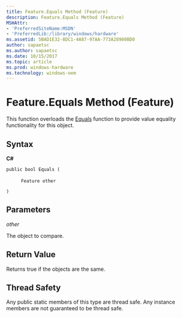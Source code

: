 ```yaml
---
title: Feature.Equals Method (Feature)
description: Feature.Equals Method (Feature)
MSHAttr:
- 'PreferredSiteName:MSDN'
- 'PreferredLib:/library/windows/hardware'
ms.assetid: 5BAD1E32-8DC1-4A87-97AA-773A28980BD0
author: sapaetsc
ms.author: sapaetsc
ms.date: 10/15/2017
ms.topic: article
ms.prod: windows-hardware
ms.technology: windows-oem
---
```


# Feature.Equals Method (Feature)


This function overloads the [Equals](feature-equals-method.md) function to provide value equality functionality for this object.

## <span id="Syntax"></span><span id="syntax"></span><span id="SYNTAX"></span>Syntax


**C#**

`public bool Equals (`

          `Feature other`

`)`

## <span id="Parameters"></span><span id="parameters"></span><span id="PARAMETERS"></span>Parameters


*other*

The object to compare.

## <span id="Return_Value"></span><span id="return_value"></span><span id="RETURN_VALUE"></span>Return Value


Returns true if the objects are the same.

## <span id="Thread_Safety"></span><span id="thread_safety"></span><span id="THREAD_SAFETY"></span>Thread Safety


Any public static members of this type are thread safe. Any instance members are not guaranteed to be thread safe.

 

 






